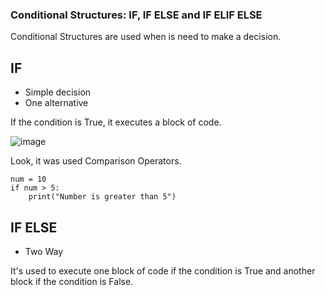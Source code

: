 ### Conditional Structures: IF, IF ELSE and IF ELIF ELSE

Conditional Structures are used when is need to make a decision.

## IF

- Simple decision 
- One alternative

If the condition is True, it executes a block of code.

![image](https://github.com/user-attachments/assets/9d2cc4a7-b105-4f0b-a931-c7db8ab1c662)

Look, it was used Comparison Operators.

```
num = 10
if num > 5:
    print("Number is greater than 5")
```

## IF ELSE

- Two Way

It's used to execute one block of code if the condition is True and another block if the condition is False.


 
